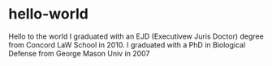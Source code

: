 # hello-world
Hello to the world
I graduated with an EJD (Executivew Juris Doctor) degree from Concord LaW School in 2010.
I graduated with a PhD in Biological Defense from George Mason Univ in 2007
